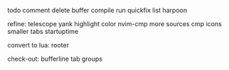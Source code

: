 todo comment
delete buffer
compile run
quickfix list
harpoon


refine:
telescope
yank highlight color
nvim-cmp more sources
cmp icons
smaller tabs
startuptime

convert to lua:
rooter

check-out:
bufferline tab groups
